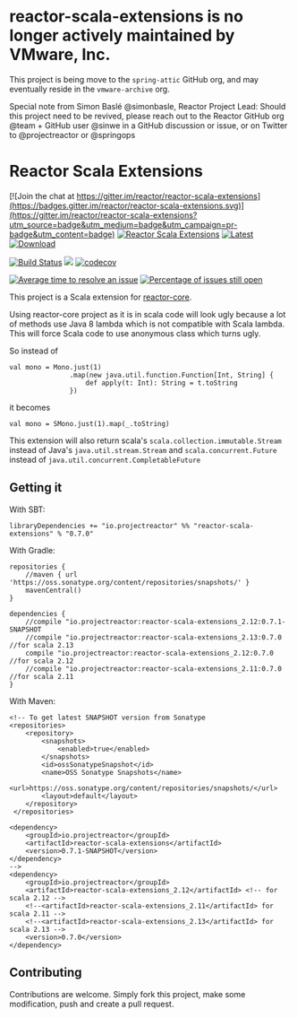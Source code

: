 # reactor-scala-extensions is no longer actively maintained by VMware, Inc.
This project is being move to the `spring-attic` GitHub org, and may eventually reside in the `vmware-archive` org.

Special note from Simon Baslé @simonbasle, Reactor Project Lead:
Should this project need to be revived, please reach out to the Reactor GitHub org @team + GitHub user @sinwe in a GitHub discussion or issue, or on Twitter to @projectreactor or @springops


# Reactor Scala Extensions
[![Join the chat at https://gitter.im/reactor/reactor-scala-extensions](https://badges.gitter.im/reactor/reactor-scala-extensions.svg)](https://gitter.im/reactor/reactor-scala-extensions?utm_source=badge&utm_medium=badge&utm_campaign=pr-badge&utm_content=badge)
[![Reactor Scala Extensions](https://maven-badges.herokuapp.com/maven-central/io.projectreactor/reactor-scala-extensions_2.12/badge.svg?style=plastic)](https://mvnrepository.com/artifact/io.projectreactor/reactor-scala-extensions_2.12)
[![Latest](https://img.shields.io/github/release/reactor/reactor-scala-extensions/all.svg)]() 
[![Download](https://api.bintray.com/packages/sinwe/io.projectreactor/reactor-scala-extensions_2.12/images/download.svg) ](https://bintray.com/sinwe/io.projectreactor/reactor-scala-extensions_2.12/_latestVersion)

[![Build Status](https://travis-ci.com/reactor/reactor-scala-extensions.svg?branch=master)](https://travis-ci.com/reactor/reactor-scala-extensions)
![](https://github.com/reactor/reactor-scala-extensions/workflows/Scala%20CI/badge.svg)
[![codecov](https://codecov.io/gh/reactor/reactor-scala-extensions/branch/master/graph/badge.svg)](https://codecov.io/gh/reactor/reactor-scala-extensions)

[![Average time to resolve an issue](http://isitmaintained.com/badge/resolution/reactor/reactor-scala-extensions.svg)](http://isitmaintained.com/project/reactor/reactor-scala-extensions "Average time to resolve an issue")
[![Percentage of issues still open](http://isitmaintained.com/badge/open/reactor/reactor-scala-extensions.svg)](http://isitmaintained.com/project/reactor/reactor-scala-extensions "Percentage of issues still open")
                            
This project is a Scala extension for [reactor-core](https://github.com/reactor/reactor-core).

Using reactor-core project as it is in scala code will look ugly because
a lot of methods use Java 8 lambda which is not compatible with Scala lambda.
This will force Scala code to use anonymous class which turns ugly.

So instead of

    val mono = Mono.just(1)
                   .map(new java.util.function.Function[Int, String] {
                       def apply(t: Int): String = t.toString
                   })
                   
it becomes

    val mono = SMono.just(1).map(_.toString)

This extension will also return scala's `scala.collection.immutable.Stream` instead of Java's `java.util.stream.Stream`
and `scala.concurrent.Future` instead of `java.util.concurrent.CompletableFuture`
## Getting it

With SBT:

    libraryDependencies += "io.projectreactor" %% "reactor-scala-extensions" % "0.7.0"

With Gradle:
    
    repositories {
        //maven { url 'https://oss.sonatype.org/content/repositories/snapshots/' }
        mavenCentral()
    }
    
    dependencies {
        //compile "io.projectreactor:reactor-scala-extensions_2.12:0.7.1-SNAPSHOT
        //compile "io.projectreactor:reactor-scala-extensions_2.13:0.7.0 //for scala 2.13
        compile "io.projectreactor:reactor-scala-extensions_2.12:0.7.0 //for scala 2.12
        //compile "io.projectreactor:reactor-scala-extensions_2.11:0.7.0 //for scala 2.11
    }

With Maven:

    <!-- To get latest SNAPSHOT version from Sonatype
    <repositories>
        <repository>
            <snapshots>
                <enabled>true</enabled>
            </snapshots>
            <id>ossSonatypeSnapshot</id>
            <name>OSS Sonatype Snapshots</name>
            <url>https://oss.sonatype.org/content/repositories/snapshots/</url>
            <layout>default</layout>
        </repository>
     </repositories>

    <dependency>
        <groupId>io.projectreactor</groupId>
        <artifactId>reactor-scala-extensions</artifactId>
        <version>0.7.1-SNAPSHOT</version>
    </dependency>
    -->
    <dependency>
        <groupId>io.projectreactor</groupId>
        <artifactId>reactor-scala-extensions_2.12</artifactId> <!-- for scala 2.12 -->
        <!--<artifactId>reactor-scala-extensions_2.11</artifactId> for scala 2.11 -->
        <!--<artifactId>reactor-scala-extensions_2.13</artifactId> for scala 2.13 -->
        <version>0.7.0</version>
    </dependency>

## Contributing
Contributions are welcome. Simply fork this project, make some modification, push and 
create a pull request.
